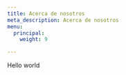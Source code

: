 ```yaml
---
title: Acerca de nosotros
meta_description: Acerca de nosotros
menu:
  principal:
    weight: 9

---
```

Hello world